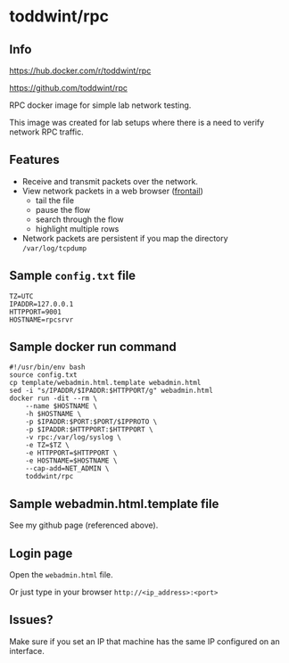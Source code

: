 # toddwint/rpc

## Info

<https://hub.docker.com/r/toddwint/rpc>

<https://github.com/toddwint/rpc>

RPC docker image for simple lab network testing.

This image was created for lab setups where there is a need to verify network RPC traffic.

## Features

- Receive and transmit packets over the network.
- View network packets in a web browser ([frontail](https://github.com/mthenw/frontail))
    - tail the file
    - pause the flow
    - search through the flow
    - highlight multiple rows
- Network packets are persistent if you map the directory `/var/log/tcpdump`

## Sample `config.txt` file

```
TZ=UTC
IPADDR=127.0.0.1
HTTPPORT=9001
HOSTNAME=rpcsrvr
```

## Sample docker run command

```
#!/usr/bin/env bash
source config.txt
cp template/webadmin.html.template webadmin.html
sed -i "s/IPADDR/$IPADDR:$HTTPPORT/g" webadmin.html
docker run -dit --rm \
    --name $HOSTNAME \
    -h $HOSTNAME \
    -p $IPADDR:$PORT:$PORT/$IPPROTO \
    -p $IPADDR:$HTTPPORT:$HTTPPORT \
    -v rpc:/var/log/syslog \
    -e TZ=$TZ \
    -e HTTPPORT=$HTTPPORT \
    -e HOSTNAME=$HOSTNAME \
    --cap-add=NET_ADMIN \
    toddwint/rpc
```

## Sample webadmin.html.template file

See my github page (referenced above).


## Login page

Open the `webadmin.html` file.

Or just type in your browser `http://<ip_address>:<port>`


## Issues?

Make sure if you set an IP that machine has the same IP configured on an interface.

